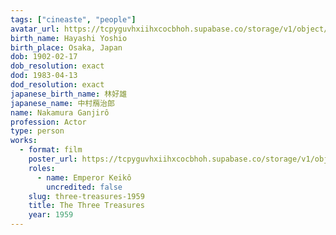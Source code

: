 ```yaml
---
tags: ["cineaste", "people"]
avatar_url: https://tcpyguvhxiihxcocbhoh.supabase.co/storage/v1/object/public/godzilla-cineaste-public/content/people/nakamura-ganjiro/nakamura-ganjiro.jpg?t=2024-04-01T19%3A17%3A01.409Z
birth_name: Hayashi Yoshio
birth_place: Osaka, Japan
dob: 1902-02-17
dob_resolution: exact
dod: 1983-04-13
dod_resolution: exact
japanese_birth_name: 林好雄
japanese_name: 中村鴈治郎
name: Nakamura Ganjirô
profession: Actor
type: person
works:
  - format: film
    poster_url: https://tcpyguvhxiihxcocbhoh.supabase.co/storage/v1/object/public/godzilla-cineaste-public/content/films/three-treasures-1959/posters/birth-of-japan-1959.jpg
    roles:
      - name: Emperor Keikô
        uncredited: false
    slug: three-treasures-1959
    title: The Three Treasures
    year: 1959
---
```

